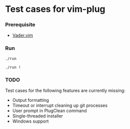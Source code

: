 Test cases for vim-plug
=======================

### Prerequisite

- [Vader.vim](https://github.com/junegunn/vader.vim)

### Run

```
./run

./run !
```

### TODO

Test cases for the following features are currently missing:

- Output formatting
- Timeout or interrupt cleaning up git processes
- User prompt in PlugClean command
- Single-threaded installer
- Windows support

